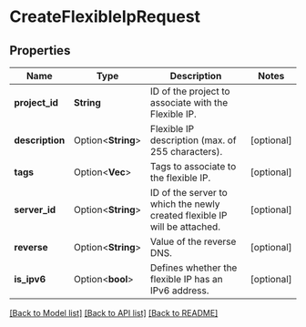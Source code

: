 # CreateFlexibleIpRequest

## Properties

Name | Type | Description | Notes
------------ | ------------- | ------------- | -------------
**project_id** | **String** | ID of the project to associate with the Flexible IP. | 
**description** | Option<**String**> | Flexible IP description (max. of 255 characters). | [optional]
**tags** | Option<**Vec<String>**> | Tags to associate to the flexible IP. | [optional]
**server_id** | Option<**String**> | ID of the server to which the newly created flexible IP will be attached. | [optional]
**reverse** | Option<**String**> | Value of the reverse DNS. | [optional]
**is_ipv6** | Option<**bool**> | Defines whether the flexible IP has an IPv6 address. | [optional]

[[Back to Model list]](../README.md#documentation-for-models) [[Back to API list]](../README.md#documentation-for-api-endpoints) [[Back to README]](../README.md)



